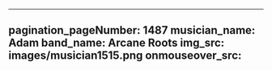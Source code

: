 ------
pagination_pageNumber: 1487
musician_name: Adam
band_name: Arcane Roots
img_src: images/musician1515.png
onmouseover_src: 
------